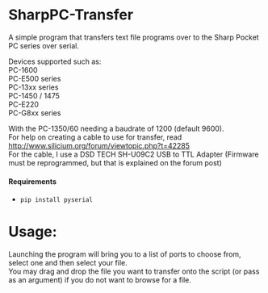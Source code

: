 # SharpPC-Transfer
A simple program that transfers text file programs over to the Sharp Pocket PC series over serial.

Devices supported such as:  
PC-1600  
PC-E500 series  
PC-13xx series  
PC-1450 / 1475  
PC-E220  
PC-G8xx series  

With the PC-1350/60 needing a baudrate of 1200 (default 9600).  
For help on creating a cable to use for transfer, read http://www.silicium.org/forum/viewtopic.php?t=42285  
For the cable, I use a DSD TECH SH-U09C2 USB to TTL Adapter (Firmware must be reprogrammed, but that is explained on the forum post)

#### Requirements
* `pip install pyserial`

# Usage:
Launching the program will bring you to a list of ports to choose from, select one and then select your file.  
You may drag and drop the file you want to transfer onto the script (or pass as an argument) if you do not want to browse for a file.
